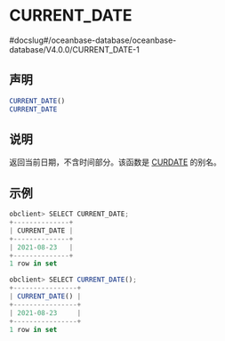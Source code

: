 CURRENT_DATE
=================================
#docslug#/oceanbase-database/oceanbase-database/V4.0.0/CURRENT_DATE-1


声明
-----------------------

```sql
CURRENT_DATE()
CURRENT_DATE
```



说明
-----------------------

返回当前日期，不含时间部分。该函数是 [CURDATE](../100.date-and-time-functions-1/300.CURDATE.md) 的别名。

示例
-----------------------

```javascript
obclient> SELECT CURRENT_DATE;
+--------------+
| CURRENT_DATE |
+--------------+
| 2021-08-23   |
+--------------+
1 row in set

obclient> SELECT CURRENT_DATE();
+----------------+
| CURRENT_DATE() |
+----------------+
| 2021-08-23     |
+----------------+
1 row in set
```
